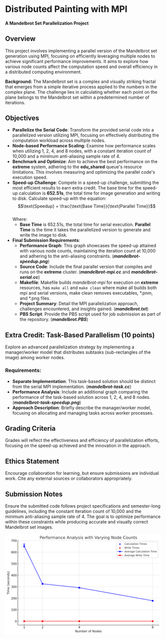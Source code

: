 # Distributed Painting with MPI
#### A Mandelbrot Set Parallelization Project

## Overview
This project involves implementing a parallel version of the Mandelbrot set generation using MPI, focusing on efficiently leveraging multiple nodes to achieve significant performance improvements. It aims to explore how various node counts affect the computation speed and overall efficiency in a distributed computing environment.

**Background:** The Mandelbrot set is a complex and visually striking fractal that emerges from a simple iterative process applied to the numbers in the complex plane. The challenge lies in calculating whether each point on the plane belongs to the Mandelbrot set within a predetermined number of iterations.

## Objectives
- **Parallelize the Serial Code**: Transform the provided serial code into a parallelized version utilizing MPI, focusing on effectively distributing the computation workload across multiple nodes.
- **Node-based Performance Scaling**: Examine how performance scales when utilizing 1, 2, 4, and 8 nodes, with a constant iteration count of 10,000 and a minimum anti-aliasing sample rate of 4.
- **Benchmark and Optimize**: Aim to achieve the best performance on the **extreme** system, adhering to the **edu_shared** queue's resource limitations. This involves measuring and optimizing the parallel code's execution speed.
- **Speed-up Challenge**: Compete in a speed-up challenge, submitting the most efficient results to earn extra credit. The base time for the speed-up calculation is **652.51s**, the total time for image generation and writing to disk. Calculate speed-up with the equation:
$$\text{Speedup} = \frac{\text{Base Time}}{\text{Parallel Time}}$$
<br>Where:
    - **Base Time** is 652.51s, the total time for serial execution.
    **Parallel Time** is the time it takes the parallelized version to generate and write the image to disk.
- **Final Submission Requirements**:
    - **Performance Graph**: This graph showcases the speed-up attained with various node counts, maintaining the iteration count at 10,000 and adhering to the anti-aliasing constraints. (_**mandelbrot-speedup.png**_)
    - **Source Code**: Include the final parallel version that compiles and runs on the **extreme** cluster. (_**mandelbrot-mpi.cc**_ and _**mandelbrot-serial.cc**_)
    - **Makefile**: Makefile builds _mandelbrot-mpi_ for execution on **extreme** resources, has `make all` and `make clean` where make all builds both mpi and serial versions, make clean removes executables, *.pnm, and *.png files.
    - **Project Summary**: Detail the MPI parallelization approach, challenges encountered, and insights gained. (_**mandelbrot.txt**_)
    - **PBS Script**: Provide the PBS script used for job submission as part of the repository. (_**mandelbrot.PBS**_)

## Extra Credit: Task-Based Parallelism (10 points)
Explore an advanced parallelization strategy by implementing a manager/worker model that distributes subtasks (sub-rectangles of the image) among worker nodes. 

### Requirements:
- **Separate Implementation**: This task-based solution should be distinct from the serial MPI implementation. (_**mandelbrot-task.cc**_)
- **Performance Analysis**: Include an additional graph comparing the performance of the task-based solution across 1, 2, 4, and 8 nodes. (_**mandelbrot-task-speedup.png**_)
- **Approach Description**: Briefly describe the manager/worker model, focusing on allocating and managing tasks across worker processes.

## Grading Criteria
Grades will reflect the effectiveness and efficiency of parallelization efforts, focusing on the speed-up achieved and the innovation in the approach.

## Ethics Statement
Encourage collaboration for learning, but ensure submissions are individual work. Cite any external sources or collaborators appropriately.

## Submission Notes
Ensure the submitted code follows project specifications and semester-long guidelines, including the constant iteration count of 10,000 and the minimum anti-aliasing sample rate of 4. The goal is to optimize performance within these constraints while producing accurate and visually correct Mandelbrot set images.

![Performance on Extreme](./mandy-extreme.png)
